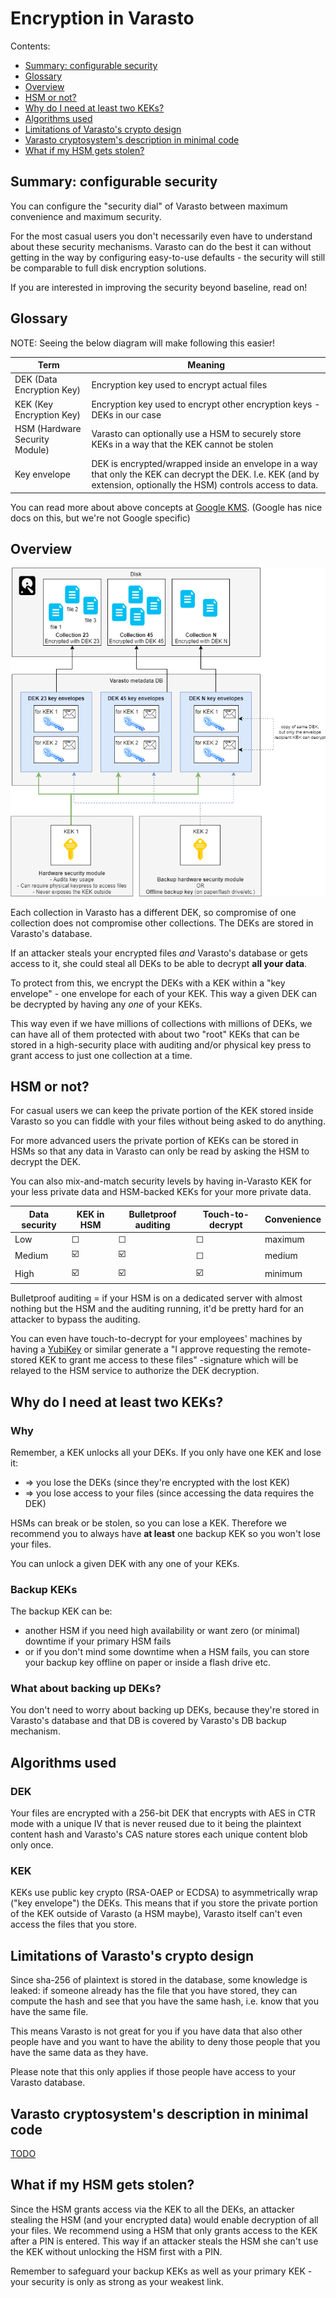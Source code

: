 Encryption in Varasto
=====================

Contents:

- [Summary: configurable security](#summary-configurable-security)
- [Glossary](#glossary)
- [Overview](#overview)
- [HSM or not?](#hsm-or-not)
- [Why do I need at least two KEKs?](#why-do-i-need-at-least-two-keks)
- [Algorithms used](#algorithms-used)
- [Limitations of Varasto's crypto design](#limitations-of-varastos-crypto-design)
- [Varasto cryptosystem's description in minimal code](#varasto-cryptosystems-description-in-minimal-code)
- [What if my HSM gets stolen?](#what-if-my-hsm-gets-stolen)


Summary: configurable security
------------------------------

You can configure the "security dial" of Varasto between maximum convenience and maximum security.

For the most casual users you don't necessarily even have to understand about these security
mechanisms. Varasto can do the best it can without getting in the way by configuring
easy-to-use defaults - the security will still be comparable to full disk encryption solutions.

If you are interested in improving the security beyond baseline, read on!


Glossary
--------

NOTE: Seeing the below diagram will make following this easier!

| Term                           | Meaning |
|--------------------------------|---------|
| DEK (Data Encryption Key)      | Encryption key used to encrypt actual files |
| KEK (Key Encryption Key)       | Encryption key used to encrypt other encryption keys - DEKs in our case |
| HSM (Hardware Security Module) | Varasto can optionally use a HSM to securely store KEKs in a way that the KEK cannot be stolen |
| Key envelope                   | DEK is encrypted/wrapped inside an envelope in a way that only the KEK can decrypt the DEK. I.e. KEK (and by extension, optionally the HSM) controls access to data. |

You can read more about above concepts at
[Google KMS](https://cloud.google.com/kms/docs/envelope-encryption). (Google has nice docs
on this, but we're not Google specific)


Overview
--------

![Diagram](key-encryption-keys.png)

Each collection in Varasto has a different DEK, so compromise of one collection does not
compromise other collections. The DEKs are stored in Varasto's database.

If an attacker steals your encrypted files *and* Varasto's database or gets access to it,
she could steal all DEKs to be able to decrypt **all your data**.

To protect from this, we encrypt the DEKs with a KEK within a "key envelope" - one envelope
for each of your KEK. This way a given DEK can be decrypted by having any *one* of your KEKs.

This way even if we have millions of collections with millions of DEKs, we can have all of
them protected with about two "root" KEKs that can be stored in a high-security place with
auditing and/or physical key press to grant access to just one collection at a time.


HSM or not?
-----------

For casual users we can keep the private portion of the KEK stored inside Varasto so you
can fiddle with your files without being asked to do anything.  

For more advanced users the private portion of KEKs can be stored in HSMs so that any data
in Varasto can only be read by asking the HSM to decrypt the DEK.

You can also mix-and-match security levels by having in-Varasto KEK for your less
private data and HSM-backed KEKs for your more private data.

| Data security | KEK in HSM | Bulletproof auditing | Touch-to-decrypt | Convenience |
|---------------|------------|----------------------|------------------|-------------|
| Low           | ☐          | ☐                   | ☐               | maximum     |
| Medium        | ☑️         | ☑️                  | ☐               | medium      |
| High          | ☑️         | ☑️                  | ☑️              | minimum     |

Bulletproof auditing = if your HSM is on a dedicated server with almost nothing but the
HSM and the auditing running, it'd be pretty hard for an attacker to bypass the auditing.

You can even have touch-to-decrypt for your employees' machines by having a
[YubiKey](https://www.yubico.com/) or similar generate a "I approve requesting the
remote-stored KEK to grant me access to these files" -signature which will be relayed to
the HSM service to authorize the DEK decryption.


Why do I need at least two KEKs?
--------------------------------

### Why

Remember, a KEK unlocks all your DEKs. If you only have one KEK and lose it:

- => you lose the DEKs (since they're encrypted with the lost KEK)
- => you lose access to your files (since accessing the data requires the DEK)

HSMs can break or be stolen, so you can lose a KEK. Therefore we recommend you to always
have **at least** one backup KEK so you won't lose your files.

You can unlock a given DEK with any one of your KEKs.

### Backup KEKs

The backup KEK can be:

- another HSM if you need high availability or want zero (or minimal) downtime if your primary HSM fails
- or if you don't mind some downtime when a HSM fails, you can store your backup key offline on paper or inside a flash drive etc.

### What about backing up DEKs?

You don't need to worry about backing up DEKs, because they're stored in Varasto's database
and that DB is covered by Varasto's DB backup mechanism.


Algorithms used
---------------

### DEK

Your files are encrypted with a 256-bit DEK that encrypts with AES in CTR mode with a
unique IV that is never reused due to it being the plaintext content hash and Varasto's CAS
nature stores each unique content blob only once.

### KEK

KEKs use public key crypto (RSA-OAEP or ECDSA) to asymmetrically wrap ("key envelope") the DEKs.
This means that if you store the private portion of the KEK outside of Varasto (a HSM maybe),
Varasto itself can't even access the files that you store.


Limitations of Varasto's crypto design
--------------------------------------

Since sha-256 of plaintext is stored in the database, some knowledge is leaked: if someone
already has the file that you have stored, they can compute the hash and see that you have
the same hash, i.e. know that you have the same file.

This means Varasto is not great for you if you have data that also other people have and
you want to have the ability to deny those people that you have the same data as they have.

Please note that this only applies if those people have access to your Varasto database.


Varasto cryptosystem's description in minimal code
--------------------------------------------------

[TODO](https://github.com/function61/varasto/issues/134)


What if my HSM gets stolen?
---------------------------

Since the HSM grants access via the KEK to all the DEKs, an attacker stealing the HSM
(and your encrypted data) would enable decryption of all your files. We recommend using a
HSM that only grants access to the KEK after a PIN is entered. This way if an attacker
steals the HSM she can't use the KEK without unlocking the HSM first with a PIN.

Remember to safeguard your backup KEKs as well as your primary KEK - your security is only
as strong as your weakest link.
